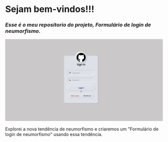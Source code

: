 <!-- 
Formulario_Login_Neumorfismo_HTML_CSS
Exploraremos a nova tendência de neumorfismo e criaremos um "Formulário de login de neumorfismo" usando essa tendência.
-->

<h1> 
  Sejam bem-vindos!!!
</h1>
<h3>
  <em>
  Esse é o meu repositorio do projeto, 
  <strong> Formulário de login de neumorfismo. </strong>
  </em>
</h3>  

![](https://github.com/Diegojfsr/Formulario_Login_Neumorfismo_HTML_CSS/blob/main/imagens/prints/Captura%20de%20tela%202023-02-02%20150727.png)

Explorei a nova tendência de neumorfismo e criaremos um "Formulário de login de neumorfismo" usando essa tendência.
